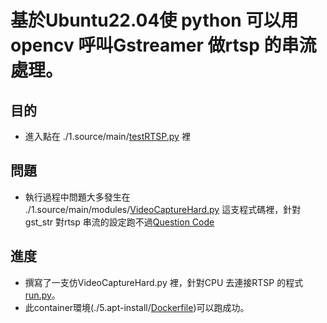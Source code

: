 # 基於Ubuntu22.04使 python 可以用 opencv 呼叫Gstreamer 做rtsp 的串流處理。

## 目的
* 進入點在 ./1.source/main/[testRTSP.py](https://github.com/TheresaLiao/gstreamer_docker/blob/main/1.source/main/testRTSP.py) 裡

## 問題
* 執行過程中問題大多發生在 ./1.source/main/modules/[VideoCaptureHard.py](https://github.com/TheresaLiao/gstreamer_docker/blob/main/1.source/main/modules/VideoCaptureHard.py) 這支程式碼裡，針對gst_str 對rtsp 串流的設定跑不過[Question Code](https://github.com/TheresaLiao/gstreamer_docker/blob/main/1.source/main/modules/VideoCaptureHard.py#L22C9-L22C17)

## 進度
* 撰寫了一支仿VideoCaptureHard.py 裡，針對CPU 去連接RTSP 的程式 [run.py](https://github.com/TheresaLiao/gstreamer_docker/blob/main/5.apt-install/run.py)。
* 此container環境(./5.apt-install/[Dockerfile](https://github.com/TheresaLiao/gstreamer_docker/blob/main/5.apt-install/Dockerfile))可以跑成功。
